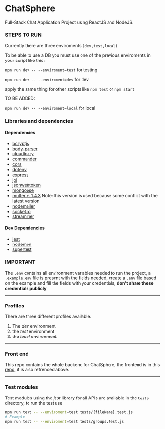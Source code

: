 # ChatSphere

Full-Stack Chat Application Project using ReactJS and NodeJS.

### STEPS TO RUN

Currently there are three enviroments
```(dev,test,local)```

To be able to use a DB you must use one of the previous enviroments in your script like this:

```npm run dev -- --enviroment=test``` for testing

```npm run dev -- --enviroment=dev``` for dev

apply the same thing for other scripts like ``npm test`` or ``npm start``

TO BE ADDED:

```npm run dev -- --enviroment=local``` for local

### Libraries and dependencies

#### Dependencies

* [bcryptjs](https://www.npmjs.com/package/bcryptjs)
* [body-parser](https://www.npmjs.com/package/body-parser)
* [cloudinary](https://www.npmjs.com/package/cloudinary)
* [commander](https://www.npmjs.com/package/commander)
* [cors](https://www.npmjs.com/package/cors)
* [dotenv](https://www.npmjs.com/package/dotenv)
* [express](https://www.npmjs.com/package/express)
* [joi](https://www.npmjs.com/package/joi)
* [jsonwebtoken](https://www.npmjs.com/package/jsonwebtoken)
* [mongoose](https://www.npmjs.com/package/mongoose)
* [multer v. 1.4.3](https://www.npmjs.com/package/multer/v/1.4.3) Note: this version is used because some conflict with the latest version
* [nodemailer](https://www.npmjs.com/package/nodemailer)
* [socket.io](https://www.npmjs.com/package/socket.io)
* [streamifier](https://www.npmjs.com/package/streamifier)

#### Dev Dependencies

* [jest](https://www.npmjs.com/package/jest)
* [nodemon](https://www.npmjs.com/package/nodemon)
* [supertest](https://www.npmjs.com/package/supertest)

### **IMPORTANT**
The `.env` contains all environment variables needed to run the project, a `.example.env` file is present with the fields needed, create a `.env` file based on the example and fill the fields with your credentials, **don't share these credentials publicly**

---

### Profiles

There are three different profiles available.

1. The *dev* environment.
2. the *test* environment.
3. the *local* environment.

---

### Front end

This repo contains the whole backend for ChatSphere, the frontend is in this [repo](), it is also refrenced above.

---

### Test modules

Test modules using the *jest* library for all APIs are available in the `tests` directory, to run the test use

```bash
npm run test -- --enviroment=test tests/{fileName}.test.js
# Example
npm run test -- --enviroment=test tests/groups.test.js 
```
